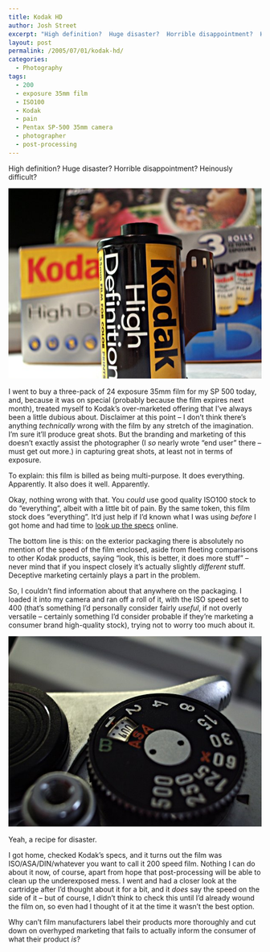 ```yaml
---
title: Kodak HD
author: Josh Street
excerpt: "High definition?  Huge disaster?  Horrible disappointment?  Heinously difficult?  I take a look at the caveats of Kodak's High Definition marketing strategies..."
layout: post
permalink: /2005/07/01/kodak-hd/
categories:
  - Photography
tags:
  - 200
  - exposure 35mm film
  - ISO100
  - Kodak
  - pain
  - Pentax SP-500 35mm camera
  - photographer
  - post-processing
---
```

High definition? Huge disaster? Horrible disappointment? Heinously difficult?

![Photo of a roll of Kodak HD film][1]

I went to buy a three-pack of 24 exposure 35mm film for my SP 500 today, and, because it was on special (probably because the film expires next month), treated myself to Kodak&#8217;s over-marketed offering that I&#8217;ve always been a little dubious about. Disclaimer at this point &#8211; I don&#8217;t think there&#8217;s anything *technically* wrong with the film by any stretch of the imagination. I&#8217;m sure it&#8217;ll produce great shots. But the branding and marketing of this doesn&#8217;t exactly assist the photographer (I *so* nearly wrote &#8220;end user&#8221; there &#8211; must get out more.) in capturing great shots, at least not in terms of exposure.

To explain: this film is billed as being multi-purpose. It does everything. Apparently. It also does it well. Apparently.

Okay, nothing wrong with that. You *could* use good quality ISO100 stock to do &#8220;everything&#8221;, albeit with a little bit of pain. By the same token, this film stock does &#8220;everything&#8221;. It&#8217;d just help if I&#8217;d known what I was using *before* I got home and had time to [look up the specs][2] online.

The bottom line is this: on the exterior packaging there is absolutely no mention of the speed of the film enclosed, aside from fleeting comparisons to other Kodak products, saying &#8220;look, this is better, it does more stuff&#8221; &#8211; never mind that if you inspect closely it&#8217;s actually slightly *different* stuff. Deceptive marketing certainly plays a part in the problem.

So, I couldn&#8217;t find information about that anywhere on the packaging. I loaded it into my camera and ran off a roll of it, with the ISO speed set to 400 (that&#8217;s something I&#8217;d personally consider fairly *useful*, if not overly versatile &#8211; certainly something I&#8217;d consider probable if they&#8217;re marketing a consumer brand high-quality stock), trying not to worry too much about it.

![Adjusting exposure and ASA (ISO) speed assigned][3]

Yeah, a recipe for disaster.

I got home, checked Kodak&#8217;s specs, and it turns out the film was ISO/ASA/DIN/whatever you want to call it 200 speed film. Nothing I can do about it now, of course, apart from hope that post-processing will be able to clean up the underexposed mess. I went and had a closer look at the cartridge after I&#8217;d thought about it for a bit, and it *does* say the speed on the side of it &#8211; but of course, I didn&#8217;t think to check this until I&#8217;d already wound the film on, so even had I thought of it at the time it wasn&#8217;t the best option.

Why can&#8217;t film manufacturers label their products more thoroughly and cut down on overhyped marketing that fails to actually inform the consumer of what their product *is*?

 [1]: /blog/wp-content/2005/07/kodakhd.jpg
 [2]: http://www.kodak.com/global/en/consumer/products/techInfo/e7017/e7017.shtml
 [3]: /blog/wp-content/2005/07/speed.jpg